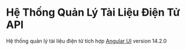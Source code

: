 # Hệ Thống Quản Lý Tài Liệu Điện Tử API
Hệ thống quản lý tài liệu điện tử tích hợp [Angular UI](https://github.com/phamtiendungcw/HeThongQuanLyTaiLieuDienTu_UI_V1) version 14.2.0
